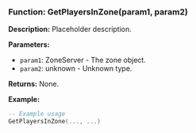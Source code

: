 ### Function: GetPlayersInZone(param1, param2)

**Description:**
Placeholder description.

**Parameters:**
- `param1`: ZoneServer - The zone object.
- `param2`: unknown - Unknown type.

**Returns:** None.

**Example:**

```lua
-- Example usage
GetPlayersInZone(..., ...)
```
